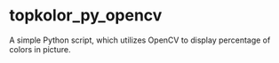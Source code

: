 # topkolor_py_opencv
A simple Python script, which utilizes OpenCV to display percentage of colors in picture.
